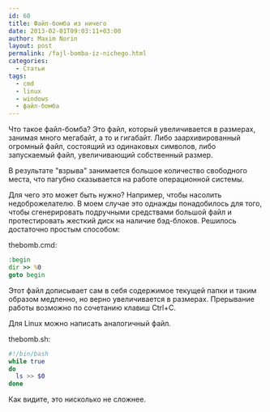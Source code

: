 ```yaml
---
id: 60
title: Файл-бомба из ничего
date: 2013-02-01T09:03:11+03:00
author: Maxim Norin
layout: post
permalink: /fajl-bomba-iz-nichego.html
categories:
  - Статьи
tags:
  - cmd
  - linux
  - windows
  - файл-бомба
---
```

Что такое файл-бомба?
Это файл, который увеличивается в размерах, занимая много мегабайт, а то и гигабайт. Либо заархивированный огромный файл, состоящий из одинаковых символов, либо запускаемый файл, увеличивающий собственный размер.

В результате "взрыва" занимается большое количество свободного места, что пагубно сказывается на работе операционной системы.

Для чего это может быть нужно? Например, чтобы насолить недоброжелателю.
В моем случае это однажды понадобилось для того, чтобы сгенерировать подручными средствами большой файл и протестировать жесткий диск на наличие бэд-блоков.
Решилось достаточно простым способом:

thebomb.cmd:
```cmd
:begin
dir >> %0
goto begin
```

Этот файл дописывает сам в себя содержимое текущей папки и таким образом медленно, но верно увеличивается в размерах.
Прерывание работы возможно по сочетанию клавиш Ctrl+C.

Для Linux можно написать аналогичный файл.

thebomb.sh:
```bash
#!/bin/bash
while true
do
  ls >> $0
done
```

Как видите, это нисколько не сложнее.
